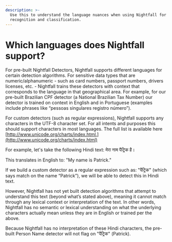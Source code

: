 ```yaml
---
description: >-
  Use this to understand the language nuances when using Nightfall for text
  recognition and classification.
---
```


# Which languages does Nightfall support?

For pre-built Nightfall Detectors, Nightfall supports different languages for certain detection algorithms. For sensitive data types that are numeric/alphanumeric - such as card numbers, passport numbers, drivers licenses, etc. - Nightfall trains these detectors with context that corresponds to the language in that geographical area. For example, for our pre-built Brazilian CPF detector (a National Brazilian Tax Number) our detector is trained on context in English and in Portuguese (examples include phrases like “pessoas singulares registro número”).

For custom detectors (such as regular expressions), Nightfall supports any characters in the UTF-8 character set. For all intents and purposes this should support characters in most languages. The full list is available here [http://www.unicode.org/charts/index.html.](http://www.unicode.org/charts/index.html)



For example, let's take the following Hindi text: मेरा नाम पैट्रिक है।

This translates in English to: "My name is Patrick."



If we build a custom detector as a regular expression such as: "पैट्रिक" (which says match on the name “Patrick”), we will be able to detect this in Hindi text.



However, Nightfall has not yet built detection algorithms that attempt to understand this text (beyond what’s stated above), meaning it cannot match through any lexical context or interpretation of the text. In other words, Nightfall has no semantic or lexical understanding on what the underlying characters actually mean unless they are in English or trained per the above.

Because Nightfall has no interpretation of these Hindi characters, the pre-built Person Name detector will not flag on "पैट्रिक" (Patrick).
